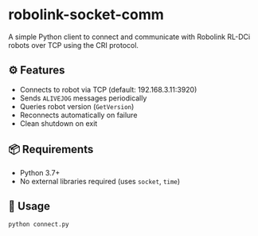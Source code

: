 # robolink-socket-comm

A simple Python client to connect and communicate with Robolink RL-DCi robots over TCP using the CRI protocol.

## ⚙️ Features

- Connects to robot via TCP (default: 192.168.3.11:3920)
- Sends `ALIVEJOG` messages periodically
- Queries robot version (`GetVersion`)
- Reconnects automatically on failure
- Clean shutdown on exit

## 📦 Requirements

- Python 3.7+
- No external libraries required (uses `socket`, `time`)

## 🚀 Usage

```bash
python connect.py
